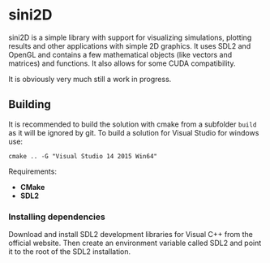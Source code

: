 # sini2D

sini2D is a simple library with support for visualizing simulations, plotting results and other applications with simple 2D graphics. It uses SDL2 and OpenGL and contains a few mathematical objects (like vectors and matrices) and functions. It also allows for some CUDA compatibility.

It is obviously very much still a work in progress.


## Building

It is recommended to build the solution with cmake from a subfolder `build` as it will be ignored by git. To build a solution for Visual Studio for windows use:

	cmake .. -G "Visual Studio 14 2015 Win64"

Requirements:
- __CMake__
- __SDL2__

### Installing dependencies

Download and install SDL2 development libraries for Visual C++ from the official website. Then create an environment variable called SDL2 and point it to the root of the SDL2 installation.